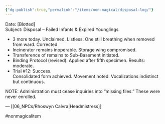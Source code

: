 ```yaml
---
{"dg-publish":true,"permalink":"/items/non-magical/disposal-log/"}
---
```


Date: [Blotted]  
Subject: Disposal – Failed Infants & Expired Younglings

- 3 more today. Unclaimed. Listless. One still breathing when removed from ward. Corrected.  
- Incinerator remains inoperable. Storage wing compromised.  
- Transference of remains to Sub-Basement initiated.  
- Binding Protocol (revised): Applied after fifth specimen. Results: moderate.  
- Trial #12: Success.  
    Consolidated form achieved. Movement noted. Vocalizations indistinct but continuous.

NOTE: Administration must cease inquiries into “missing files.” These were never enrolled.

— [[06_NPCs/Rhoswyn Calvra\|Headmistress]]

#nonmagicalitem